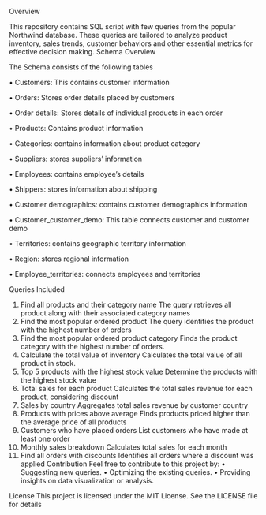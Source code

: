 Overview 

This repository contains SQL script with few queries from the popular Northwind database. These queries are tailored to analyze product inventory, sales trends, customer behaviors and other essential metrics for effective decision making.
Schema Overview

The Schema consists of the following tables

•	Customers: This contains customer information

•	Orders: Stores order details placed by customers

•	Order details: Stores details of individual products in each order

•	Products: Contains product information

•	Categories: contains information about product category

•	Suppliers: stores suppliers’ information

•	Employees: contains employee’s details

•	Shippers: stores information about shipping

•	Customer demographics: contains customer demographics information

•	Customer_customer_demo: This table connects customer and customer demo

•	Territories: contains geographic territory information

•	Region: stores regional information

•	Employee_territories: connects employees and territories

Queries Included
1.	Find all products and their category name 
The query retrieves all product along with their associated category names
2.	Find the most popular ordered product
The query identifies the product with the highest number of orders
3.	Find the most popular ordered product category
Finds the product category with the highest number of orders.
4.	Calculate the total value of inventory
Calculates the total value of all product in stock.
5.	Top 5 products with the highest stock value
Determine the products with the highest stock value
6.	Total sales for each product
Calculates the total sales revenue for each product, considering discount
7.	Sales by country
Aggregates total sales revenue by customer country
8.	Products with prices above average
Finds products priced higher than the average price of all products
9.	Customers who have placed orders
List customers who have made at least one order
10.	Monthly sales breakdown
Calculates total sales for each month
11.	Find all orders with discounts
Identifies all orders where a discount was applied
Contribution
Feel free to contribute to this project by:
•	Suggesting new queries.
•	Optimizing the existing queries.
•	Providing insights on data visualization or analysis.

License
This project is licensed under the MIT License. See the LICENSE file for details
